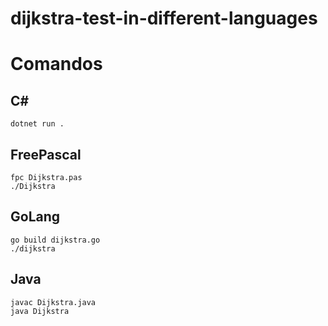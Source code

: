 # dijkstra-test-in-different-languages

# Comandos
## C#
    dotnet run .
## FreePascal
    fpc Dijkstra.pas
    ./Dijkstra
## GoLang
    go build dijkstra.go
    ./dijkstra
## Java
    javac Dijkstra.java
    java Dijkstra
